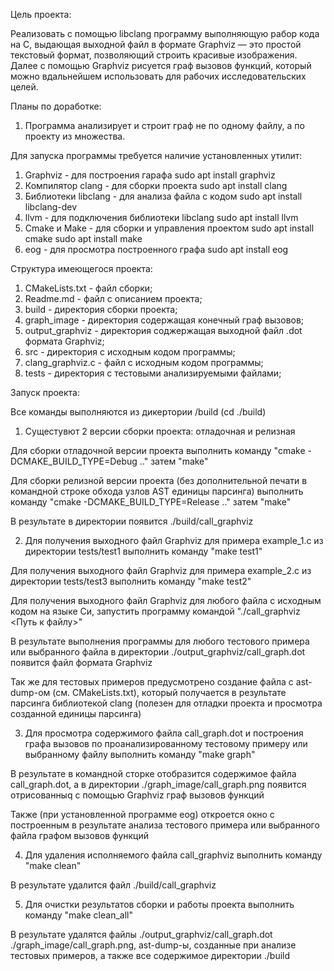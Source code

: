 Цель проекта:

Реализовать с помощью libclang программу выполняющую рабор кода на С, выдающая выходной файл в формате Graphviz — это простой текстовый формат, позволяющий строить красивые изображения.
Далее с помощью Graphviz рисуется граф вызовов функций, который можно вдальнейшем использовать для рабочих исследовательских целей.


Планы по доработке:
1)	Программа анализирует и строит граф не по одному файлу, а по проекту из множества.


Для запуска программы требуется наличие установленных утилит:
1) Graphviz - для построения гарафа
		sudo apt install graphviz
2)	Компилятор clang - для сборки проекта
		sudo apt install clang
3)	Библиотеки libclang - для анализа файла с кодом
		sudo apt install libclang-dev
4)	llvm - для подключения библиотеки libclang
		sudo apt install llvm
5)	Cmake и Make - для сборки и управления проектом
		sudo apt install сmake
		sudo apt install make
6)	eog - для просмотра построенного графа
		sudo apt install eog


Структура имеющегося проекта:

1)	CMakeLists.txt - файл сборки; 
2)	Readme.md - файл с описанием проекта; 
3)	build - директория сборки проекта; 
4)	graph_image - директория содержащая конечный граф вызовов; 
5)	output_graphviz - директория соджержащая выходной файл .dot формата Graphviz; 
6)	src - директория с исходным кодом программы; 
7)	clang_graphviz.c - файл с исходным кодом программы; 
8)	tests - директория с тестовыми анализируемыми файлами; 


Запуск проекта:

Все команды выполняются из дикертории /build (сd ./build)

1)	Сущестувют 2 версии сборки проекта: отладочная и релизная 

Для сборки отладочной версии проекта выполнить команду "cmake -DCMAKE_BUILD_TYPE=Debug .." затем "make"

Для сборки релизной версии проекта (без дополнительной печати в командной строке обхода узлов AST единицы парсинга) выполнить команду "cmake -DCMAKE_BUILD_TYPE=Release .." затем "make"

В результате в директории появится ./build/call_graphviz

2)	Для получения выходного файл Graphviz для примера example_1.c из директории tests/test1 выполнить команду "make test1"

Для получения выходного файл Graphviz для примера example_2.c из директории tests/test3 выполнить команду "make test2"

Для получения выходного файл Graphviz для любого файла с исходным кодом на языке Си, запустить программу командой "./call_graphviz <Путь к файлу>"

В результате выполнения программы для любого тестового примера или выбранного файла в директории ./output_graphviz/call_graph.dot появится файл формата Graphviz

Так же для тестовых примеров предусмотрено создание файла с ast-dump-ом (см. CMakeLists.txt), который получается в результате парсинга библиотекой clang (полезен для отладки проекта и просмотра созданной единицы парсинга)

3)	Для просмотра содержимого файла call_graph.dot и построения графа вызовов по проанализированному тестовому примеру или выбранному файлу выполнить команду "make graph"

В результате в командной сторке отобразится содержимое файла call_graph.dot, а в директории ./graph_image/call_graph.png появится отрисованныq с помощью Graphviz граф вызовов функций

Также (при установленной программе eog) откроется окно с построенным в результате анализа тестового примера или выбранного файла графом вызовов функций

4)	Для удаления исполняемого файла  call_graphviz выполнить команду "make clean"

В результате удалится файл ./build/call_graphviz

5)	Для очистки результатов сборки и работы проекта выполнить команду "make clean_all"

В результате удалятся файлы ./output_graphviz/call_graph.dot ./graph_image/call_graph.png, ast-dump-ы, созданные при анализе тестовых примеров,	а также все содержимое директории ./build

